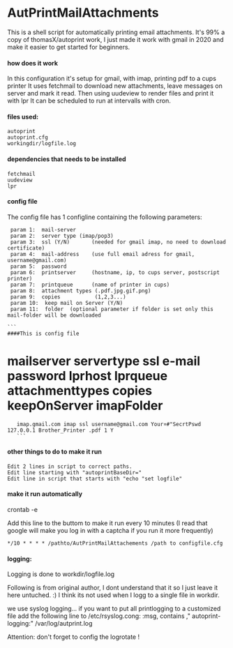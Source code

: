 # AutPrintMailAttachments 



This is a shell script for automatically printing email attachments.
It's 99% a copy of thomasX/autoprint work, I just made it work with gmail in 2020 and make it easier to get started for beginners.




#### how does it work
In this configuration it's setup for gmail, with imap, printing pdf to a cups printer
It uses fetchmail to download new attachments, leave messages on server and mark it read. 
Then using uudeview to render files and print it with lpr
It can be scheduled to run at intervalls with cron.


#### files used:
```
autoprint
autoprint.cfg
workingdir/logfile.log
```


 
#### dependencies that needs to be installed
 ```
 fetchmail
 uudeview
 lpr
 ```
          
       
#### config file

The config file has 1 configline containing the following parameters:         
   ```
    param 1:  mail-server 
    param 2:  server type (imap/pop3)
    param 3:  ssl (Y/N)       (needed for gmail imap, no need to download certificate)    
    param 4:  mail-address    (use full email adress for gmail, username@gmail.com)
    param 5:  password         
    param 6:  printserver     (hostname, ip, to cups server, postscript printer)
    param 7:  printqueue      (name of printer in cups)   
    param 8:  attachment types (.pdf.jpg.gif.png)         
    param 9:  copies           (1,2,3...)                           
    param 10:  keep mail on Server (Y/N)                  
    param 11:  folder  (optional parameter if folder is set only this mail-folder will be downloaded  
   ```
    ```
    ####This is config file
   # mailserver servertype ssl e-mail  password  lprhost lprqueue attachmenttypes copies keepOnServer imapFolder    
       imap.gmail.com imap ssl username@gmail.com Your¤#"SecrtPswd 127.0.0.1 Brother_Printer .pdf 1 Y
       ```
    

#### other things to do to make it run
```
Edit 2 lines in script to correct paths.
Edit line starting with "autoprintBaseDir="
Edit line in script that starts with "echo "set logfile"
```

#### make it run automatically
crontab -e

Add this line to the buttom to make it run every 10 minutes (I read that google will make you log in with a captcha if you run it more frequently)
```
*/10 * * * * /pathto/AutPrintMailAttachements /path to configfile.cfg
```


#### logging:    
    
   Logging is done to workdir/logfile.log
    
 Following is from original author, I dont understand that it so I just leave it here untuched. :)
 I think its not used when I logg to a single file in workdir.
 
we use syslog logging... if you want to put all printlogging to a customized file add the following line to /etc/rsyslog.cong:
:msg, contains ," autoprint-logging:"  /var/log/autprint.log

Attention: don't forget to config the logrotate ! 

   
   
